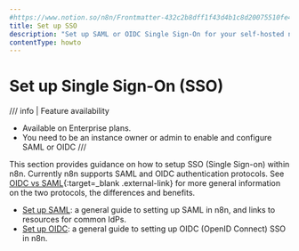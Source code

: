 ```yaml
---
#https://www.notion.so/n8n/Frontmatter-432c2b8dff1f43d4b1c8d20075510fe4
title: Set up SSO
description: "Set up SAML or OIDC Single Sign-On for your self-hosted n8n instance."
contentType: howto
---
```


# Set up Single Sign-On (SSO)

/// info | Feature availability
* Available on Enterprise plans.
* You need to be an instance owner or admin to enable and configure SAML or OIDC
///	

This section provides guidance on how to setup SSO (Single Sign-on) within n8n. Currently n8n supports SAML and OIDC authentication protocols. See [OIDC vs SAML](https://www.onelogin.com/learn/oidc-vs-saml){:target=_blank .external-link} for more general information on the two protocols, the differences and benefits.

* [Set up SAML](/user-management/saml/setup.md): a general guide to setting up SAML in n8n, and links to resources for common IdPs.
* [Set up OIDC](/user-management/oidc/setup.md): a general guide to setting up OIDC (OpenID Connect) SSO in n8n.

